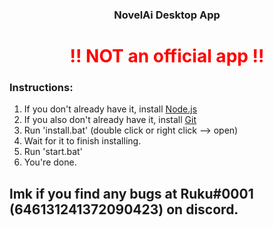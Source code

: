 ### <center>NovelAi Desktop App</center>
# <center>**<font color="red"> !! NOT an official app !!</font>**</center>

### Instructions:
  1. If you don't already have it, install <a href="https://nodejs.org/en/download/">Node.js</a>
  2. If you also don't already have it, install <a href="https://git-scm.com/downloads">Git</a>
  3. Run 'install.bat' (double click or right click --> open)
  4. Wait for it to finish installing.
  5. Run 'start.bat'
  6. You're done.

## lmk if you find any bugs at Ruku#0001 (646131241372090423) on discord.
